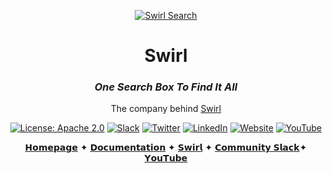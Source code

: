 <div align="center">

[![Swirl Search](https://raw.githubusercontent.com/wiki/swirlai/swirl-search/images/readme-header.png)]([https://www.swirl.today](https://github.com/swirlai/swirl-search))

# Swirl 

### _One Search Box To Find It All_

The company behind [Swirl](https://github.com/swirlai/swirl-search)

[![License: Apache 2.0](https://img.shields.io/badge/License-Apache_2.0-blue.svg?color=91C8E4&logoColor=blue&style=flat-square)](https://opensource.org/license/apache-2-0/)
[![Slack](https://custom-icon-badges.demolab.com/badge/Join%20Our%20Slack-blue?style=flat-square&logo=slack&color=AED2FF&logoColor=27005D)](https://join.slack.com/t/swirlmetasearch/shared_invite/zt-1qk7q02eo-kpqFAbiZJGOdqgYVvR1sfw)
[![Twitter](https://custom-icon-badges.demolab.com/badge/@SWIRL__SEARCH-blue?style=flat-square&logo=twitter&color=749BC2&logoColor=27005D)](https://twitter.com/SWIRL_SEARCH)
[![LinkedIn](https://custom-icon-badges.demolab.com/badge/Swirl%20Inc-blue?style=flat-square&logo=linkedin&color=213555&logoColor=white)](https://www.linkedin.com/company/swirl-metasearch/)
[![Website](https://custom-icon-badges.demolab.com/badge/www.swirl.today-blue?style=flat-square&logo=globe&color=191D88&logoColor=white)](https://www.swirl.today/)
[![YouTube](https://custom-icon-badges.demolab.com/badge/Swirl_on_YouTube-blue?style=flat-square&logo=youtube&color=white&logoColor=191D88)](https://www.youtube.com/@swirlmetasearch)



[𝗛𝗼𝗺𝗲𝗽𝗮𝗴𝗲](https://swirl.today/) ✦ [𝗗𝗼𝗰𝘂𝗺𝗲𝗻𝘁𝗮𝘁𝗶𝗼𝗻](https://github.com/swirlai/swirl-search/wiki) ✦ 
[𝗦𝘄𝗶𝗿𝗹](https://github.com/swirlai/swirl-search) ✦ [𝗖𝗼𝗺𝗺𝘂𝗻𝗶𝘁𝘆 𝗦𝗹𝗮𝗰𝗸](https://join.slack.com/t/swirlmetasearch/shared_invite/zt-22ozfml3o-oqe7sWvB5jw6xEwv1duW4g)✦ [𝗬𝗼𝘂𝗧𝘂𝗯𝗲](https://www.youtube.com/@swirlmetasearch)

</div>

